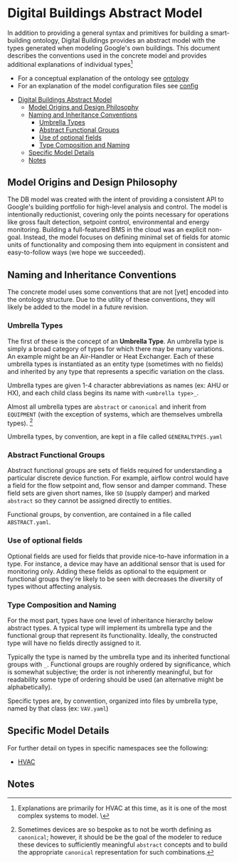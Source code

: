 # Digital Buildings Abstract Model

In addition to providing a general syntax and primitives for building a
smart-building ontology, Digital Buildings provides an abstract model with the
types generated when modeling Google's own buildings. This document describes
the conventions used in the concrete model and provides additional explanations
of individual types[^1]

*   For a conceptual explanation of the ontology see [ontology](ontology.md)
*   For an explanation of the model configuration files see
    [config](ontology_config.md)

- [Digital Buildings Abstract Model](#digital-buildings-abstract-model)
  * [Model Origins and Design Philosophy](#model-origins-and-design-philosophy)
  * [Naming and Inheritance Conventions](#naming-and-inheritance-conventions)
    + [Umbrella Types](#umbrella-types)
    + [Abstract Functional Groups](#abstract-functional-groups)
    + [Use of optional fields](#use-of-optional-fields)
    + [Type Composition and Naming](#type-composition-and-naming)
  * [Specific Model Details](#specific-model-details)
  * [Notes](#notes)

## Model Origins and Design Philosophy

The DB model was created with the intent of providing a consistent API to
Google's building portfolio for high-level analysis and control. The model is
intentionally reductionist, covering only the points necessary for operations
like gross fault detection, setpoint control, environmental and energy
monitoring. Building a full-featured BMS in the cloud was an explicit non-goal.
Instead, the model focuses on defining minimal set of fields for atomic units of
functionality and composing them into equipment in consistent and easy-to-follow
ways (we hope we succeeded).

## Naming and Inheritance Conventions

The concrete model uses some conventions that are not \[yet\] encoded into the
ontology structure. Due to the utility of these conventions, they will likely be
added to the model in a future revision.

### Umbrella Types

The first of these is the concept of an **Umbrella Type**. An umbrella type is
simply a broad category of types for which there may be many variations. An
example might be an Air-Handler or Heat Exchanger. Each of these umbrella types
is instantiated as an entity type (sometimes with no fields) and inherited by
any type that represents a specific variation on the class.

Umbrella types are given 1-4 character abbreviations as names (ex: AHU or HX),
and each child class begins its name with `<umbrella type>_`.

Almost all umbrella types are `abstract` or `canonical` and inherit from
`EQUIPMENT` (with the exception of systems, which are themselves umbrella
types). [^2]

Umbrella types, by convention, are kept in a file called `GENERALTYPES.yaml`

### Abstract Functional Groups

Abstract functional groups are sets of fields required for understanding a
particular discrete device function. For example, airflow control would have a
field for the flow setpoint and, flow sensor and damper command. These field
sets are given short names, like `SD` (supply damper) and marked `abstract` so
they cannot be assigned directly to entities.

Functional groups, by convention, are contained in a file called
`ABSTRACT.yaml`.

### Use of optional fields

Optional fields are used for fields that provide nice-to-have information in a
type. For instance, a device may have an additional sensor that is used for
monitoring only. Adding these fields as optional to the equipment or functional
groups they're likely to be seen with decreases the diversity of types without
affecting analysis.

### Type Composition and Naming

For the most part, types have one level of inheritance hierarchy below abstract
types. A typical type will implement its umbrella type and the functional group
that represent its functionality. Ideally, the constructed type will have no
fields directly assigned to it.

Typically the type is named by the umbrella type and its inherited functional
groups with `_`. Functional groups are roughly ordered by significance, which is
somewhat subjective; the order is not inherently meaningful, but for readability
some type of ordering should be used (an alternative might be alphabetically).

Specific types are, by convention, organized into files by umbrella type, named
by that class (ex: `VAV.yaml`)

## Specific Model Details

For further detail on types in specific namespaces see the following:

*   [HVAC](model_hvac.md)

## Notes

[^1]: Explanations are primarily for HVAC at this time, as it is one of the most
    complex systems to model. \
[^2]: Sometimes devices are so bespoke as to not be worth defining as
    `canonical`; however, it should be be the goal of the modeler to reduce
    these devices to sufficiently meaningful `abstract` concepts and to build
    the appropriate `canonical` representation for such combinations.
